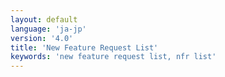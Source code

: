 ```yaml
---
layout: default
language: 'ja-jp'
version: '4.0'
title: 'New Feature Request List'
keywords: 'new feature request list, nfr list'
---
```


